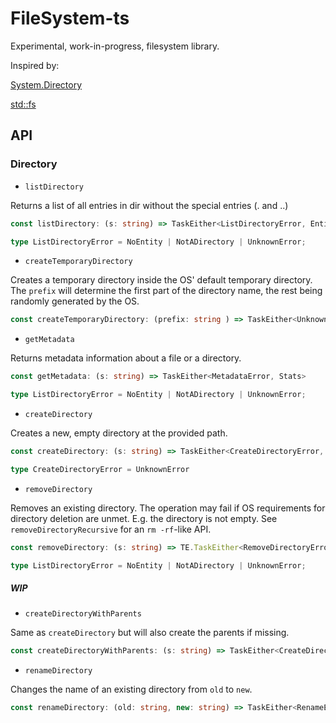 # FileSystem-ts

Experimental, work-in-progress, filesystem library.

Inspired by:

[System.Directory](https://hackage.haskell.org/package/directory-1.3.6.1/docs/System-Directory.html)

[std::fs](https://doc.rust-lang.org/std/fs/index.html)

## API

### Directory

- `listDirectory` 

Returns a list of all entries in dir without the special entries (. and ..)

```ts
const listDirectory: (s: string) => TaskEither<ListDirectoryError, Entity[]>
```

```ts
type ListDirectoryError = NoEntity | NotADirectory | UnknownError;
```

- `createTemporaryDirectory`

Creates a temporary directory inside the OS' default temporary directory. The `prefix` will determine the first part of the directory name, the rest being randomly generated by the OS.

```ts
const createTemporaryDirectory: (prefix: string ) => TaskEither<UnknownError, Directory>
```

- `getMetadata`

Returns metadata information about a file or a directory.

```ts
const getMetadata: (s: string) => TaskEither<MetadataError, Stats>
```

```ts
type ListDirectoryError = NoEntity | NotADirectory | UnknownError;
```

- `createDirectory`

Creates a new, empty directory at the provided path.

```ts
const createDirectory: (s: string) => TaskEither<CreateDirectoryError, Directory>
```

```ts
type CreateDirectoryError = UnknownError
```

- `removeDirectory`

Removes an existing directory. The operation may fail if OS requirements for directory deletion are unmet. E.g. the directory is not empty. See `removeDirectoryRecursive` for an `rm -rf`-like API.

```ts
const removeDirectory: (s: string) => TE.TaskEither<RemoveDirectoryError, void> 
```

```ts
type ListDirectoryError = NoEntity | NotADirectory | UnknownError;
```

##### WIP

- `createDirectoryWithParents`

Same as `createDirectory` but will also create the parents if missing.

```ts
const createDirectoryWithParents: (s: string) => TaskEither<CreateDirectoryError, Directory>
```

- `renameDirectory`

Changes the name of an existing directory from `old` to `new`.

```ts
const renameDirectory: (old: string, new: string) => TaskEither<RenameError, Directory>
```

